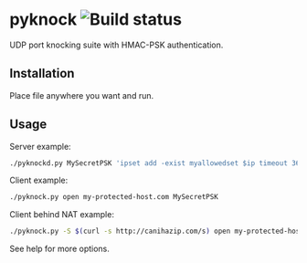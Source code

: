 pyknock ![Build status](https://api.travis-ci.org/Snawoot/pyknock.svg?branch=master)
=======

UDP port knocking suite with HMAC-PSK authentication.

## Installation

Place file anywhere you want and run.

## Usage

Server example:

```bash
./pyknockd.py MySecretPSK 'ipset add -exist myallowedset $ip timeout 3600' 'ipset del -exist myallowedset $ip'
```

Client example:

```bash
./pyknock.py open my-protected-host.com MySecretPSK
```

Client behind NAT example:

```bash
./pyknock.py -S $(curl -s http://canihazip.com/s) open my-protected-host.com MySecretPSK
```

See help for more options.
